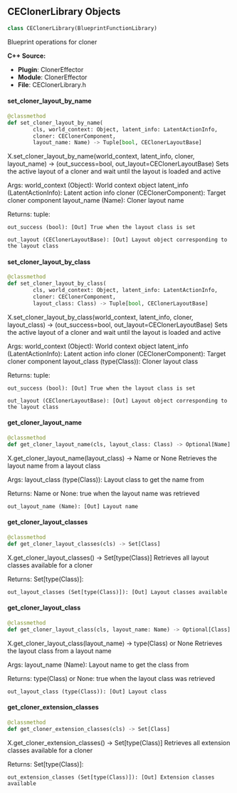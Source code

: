 ## CEClonerLibrary Objects

```python
class CEClonerLibrary(BlueprintFunctionLibrary)
```

Blueprint operations for cloner

**C++ Source:**

- **Plugin**: ClonerEffector
- **Module**: ClonerEffector
- **File**: CEClonerLibrary.h

<a id="unreal.CEClonerLibrary.set_cloner_layout_by_name"></a>

#### set_cloner_layout_by_name

```python
@classmethod
def set_cloner_layout_by_name(
        cls, world_context: Object, latent_info: LatentActionInfo,
        cloner: CEClonerComponent,
        layout_name: Name) -> Tuple[bool, CEClonerLayoutBase]
```

X.set_cloner_layout_by_name(world_context, latent_info, cloner, layout_name) -> (out_success=bool, out_layout=CEClonerLayoutBase)
Sets the active layout of a cloner and wait until the layout is loaded and active

Args:
    world_context (Object): World context object
    latent_info (LatentActionInfo): Latent action info
    cloner (CEClonerComponent): Target cloner component
    layout_name (Name): Cloner layout name

Returns:
    tuple: 

    out_success (bool): [Out] True when the layout class is set

    out_layout (CEClonerLayoutBase): [Out] Layout object corresponding to the layout class

<a id="unreal.CEClonerLibrary.set_cloner_layout_by_class"></a>

#### set_cloner_layout_by_class

```python
@classmethod
def set_cloner_layout_by_class(
        cls, world_context: Object, latent_info: LatentActionInfo,
        cloner: CEClonerComponent,
        layout_class: Class) -> Tuple[bool, CEClonerLayoutBase]
```

X.set_cloner_layout_by_class(world_context, latent_info, cloner, layout_class) -> (out_success=bool, out_layout=CEClonerLayoutBase)
Sets the active layout of a cloner and wait until the layout is loaded and active

Args:
    world_context (Object): World context object
    latent_info (LatentActionInfo): Latent action info
    cloner (CEClonerComponent): Target cloner component
    layout_class (type(Class)): Cloner layout class

Returns:
    tuple: 

    out_success (bool): [Out] True when the layout class is set

    out_layout (CEClonerLayoutBase): [Out] Layout object corresponding to the layout class

<a id="unreal.CEClonerLibrary.get_cloner_layout_name"></a>

#### get_cloner_layout_name

```python
@classmethod
def get_cloner_layout_name(cls, layout_class: Class) -> Optional[Name]
```

X.get_cloner_layout_name(layout_class) -> Name or None
Retrieves the layout name from a layout class

Args:
    layout_class (type(Class)): Layout class to get the name from

Returns:
    Name or None: true when the layout name was retrieved

    out_layout_name (Name): [Out] Layout name

<a id="unreal.CEClonerLibrary.get_cloner_layout_classes"></a>

#### get_cloner_layout_classes

```python
@classmethod
def get_cloner_layout_classes(cls) -> Set[Class]
```

X.get_cloner_layout_classes() -> Set[type(Class)]
Retrieves all layout classes available for a cloner

Returns:
    Set[type(Class)]: 

    out_layout_classes (Set[type(Class)]): [Out] Layout classes available

<a id="unreal.CEClonerLibrary.get_cloner_layout_class"></a>

#### get_cloner_layout_class

```python
@classmethod
def get_cloner_layout_class(cls, layout_name: Name) -> Optional[Class]
```

X.get_cloner_layout_class(layout_name) -> type(Class) or None
Retrieves the layout class from a layout name

Args:
    layout_name (Name): Layout name to get the class from

Returns:
    type(Class) or None: true when the layout class was retrieved

    out_layout_class (type(Class)): [Out] Layout class

<a id="unreal.CEClonerLibrary.get_cloner_extension_classes"></a>

#### get_cloner_extension_classes

```python
@classmethod
def get_cloner_extension_classes(cls) -> Set[Class]
```

X.get_cloner_extension_classes() -> Set[type(Class)]
Retrieves all extension classes available for a cloner

Returns:
    Set[type(Class)]: 

    out_extension_classes (Set[type(Class)]): [Out] Extension classes available

<a id="unreal.CEClonerLifetimeExtension"></a>